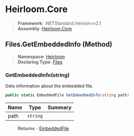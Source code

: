 # Heirloom.Core

> **Framework**: .NETStandard,Version=v2.1  
> **Assembly**: [Heirloom.Core][0]

## Files.GetEmbeddedInfo (Method)

> **Namespace**: [Heirloom][0]  
> **Declaring Type**: [Files][1]

### GetEmbeddedInfo(string)

Gets information about the embedded file.

```cs
public static EmbeddedFile GetEmbeddedInfo(string path)
```

| Name | Type     | Summary |
|------|----------|---------|
| path | `string` |         |

> **Returns** - [EmbeddedFile][2]

[0]: ../../../Heirloom.Core.md
[1]: ../Files.md
[2]: ../EmbeddedFile.md

